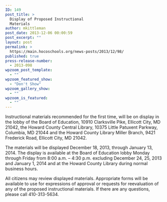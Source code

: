 ```yaml
---
ID: 149
post_title: >
  Display of Proposed Instructional
  Materials
author: mkittleman
post_date: 2013-12-06 00:00:59
post_excerpt: ""
layout: post
permalink: >
  https://main.hocoschools.org/news-posts/2013/12/98/
published: true
press-release-number:
  - 2013-098
wpzoom_post_template:
  - ""
wpzoom_featured_show:
  - "Don't Show"
wpzoom_gallery_show:
  - ""
wpzoom_is_featured:
  - ""
---
```

Instructional materials recommended for the first time, will be on display in the lobby of the Board of Education, 10910 Clarksville Pike, Ellicott City, MD 21042, the Howard County Central Library, 10375 Little Patuxent Parkway, Columbia, MD 21044 and the Howard County Library Miller Branch, 9421 Frederick Road, Ellicott City, MD 21042.

The materials will be displayed December 18, 2013, through January 13, 2014. The display is available at the Board of Education lobby Monday through Friday from 8:00 a.m. – 4:30 p.m. excluding December 24, 25, 2013 and January 1, 2014 and at the Howard County Library during normal business hours.

All citizens may review displayed materials. Appropriate forms will be available to use for expressions of approval or requests for reevaluation of any of the proposed instructional materials. If there are any questions, please call 410-313-5634.
